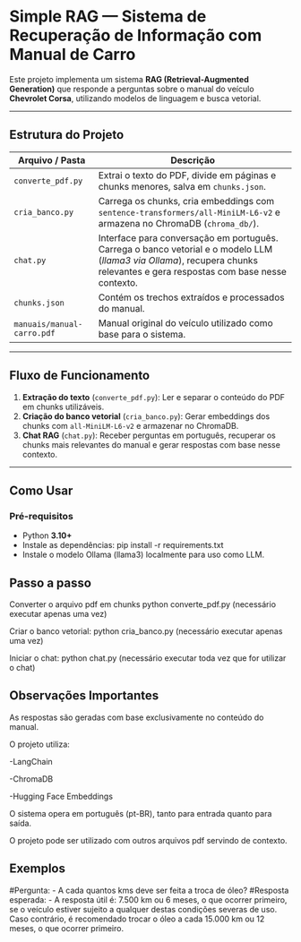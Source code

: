 # Simple RAG — Sistema de Recuperação de Informação com Manual de Carro

Este projeto implementa um sistema **RAG (Retrieval-Augmented Generation)** que responde a perguntas sobre o manual do veículo **Chevrolet Corsa**, utilizando modelos de linguagem e busca vetorial.

---

##  Estrutura do Projeto

| Arquivo / Pasta               | Descrição                                                                 |
|-------------------------------|---------------------------------------------------------------------------|
| `converte_pdf.py`             | Extrai o texto do PDF, divide em páginas e chunks menores, salva em `chunks.json`. |
| `cria_banco.py`               | Carrega os chunks, cria embeddings com `sentence-transformers/all-MiniLM-L6-v2` e armazena no ChromaDB (`chroma_db/`). |
| `chat.py`                     | Interface para conversação em português. Carrega o banco vetorial e o modelo LLM (*llama3 via Ollama*), recupera chunks relevantes e gera respostas com base nesse contexto. |
| `chunks.json`                 | Contém os trechos extraídos e processados do manual.                      |
| `manuais/manual-carro.pdf`    | Manual original do veículo utilizado como base para o sistema.            |

---

##  Fluxo de Funcionamento

1. **Extração do texto** (`converte_pdf.py`): Ler e separar o conteúdo do PDF em chunks utilizáveis.
2. **Criação do banco vetorial** (`cria_banco.py`): Gerar embeddings dos chunks com `all-MiniLM-L6-v2` e armazenar no ChromaDB.
3. **Chat RAG** (`chat.py`): Receber perguntas em português, recuperar os chunks mais relevantes do manual e gerar respostas com base nesse contexto.

---

##  Como Usar

### Pré-requisitos

- Python **3.10+**
- Instale as dependências:
  pip install -r requirements.txt
- Instale o modelo Ollama (llama3) localmente para uso como LLM.

## Passo a passo
Converter o arquivo pdf em chunks
python converte_pdf.py (necessário executar apenas uma vez)

Criar o banco vetorial:
python cria_banco.py (necessário executar apenas uma vez)

Iniciar o chat:
python chat.py (necessário executar toda vez que for utilizar o chat)

## Observações Importantes

As respostas são geradas com base exclusivamente no conteúdo do manual.

O projeto utiliza:

-LangChain

-ChromaDB

-Hugging Face Embeddings

O sistema opera em português (pt-BR), tanto para entrada quanto para saída.

O projeto pode ser utilizado com outros arquivos pdf servindo de contexto.

## Exemplos

#Pergunta: -  A cada quantos kms deve ser feita a troca de óleo?
#Resposta esperada: - A resposta útil é: 7.500 km ou 6 meses, o que ocorrer primeiro, se o veículo estiver sujeito a qualquer destas condições severas de uso. Caso contrário, é recomendado trocar o óleo a cada 15.000 km ou 12 meses, o que ocorrer primeiro.

